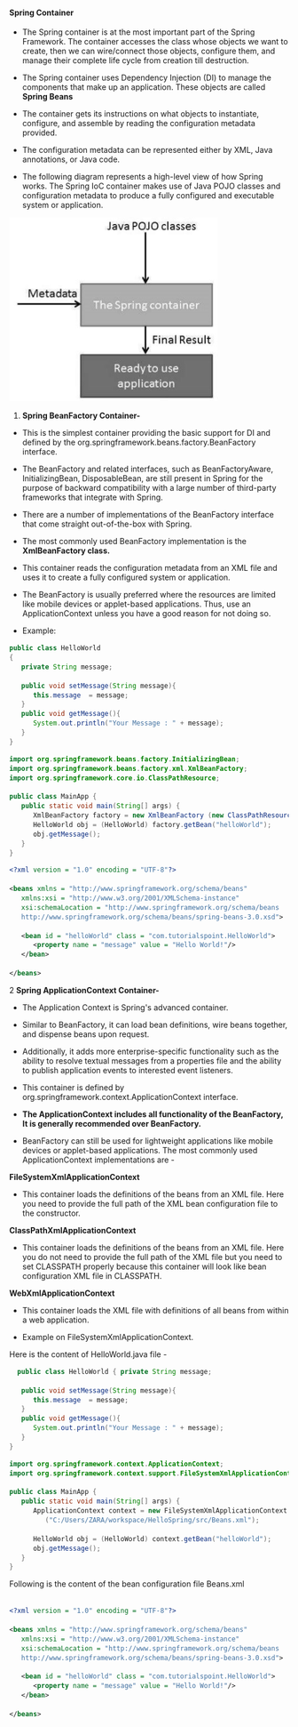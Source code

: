 
#### Spring Container

-  The Spring container is at the most important part of the Spring Framework. The container accesses the class whose objects we want to create, then
   we can wire/connect those objects, configure them, and manage their complete life cycle from creation till destruction.

-  The Spring container uses Dependency Injection (DI) to manage the components that make up an application. These objects are called **Spring
   Beans** 

-  The container gets its instructions on what objects to instantiate, configure, and assemble by reading the configuration metadata provided.

-  The configuration metadata can be represented either by XML, Java annotations, or Java code. 

-  The following diagram represents a high-level view of how Spring works. The Spring IoC container makes use of Java POJO classes and configuration
   metadata to produce a fully configured and executable system or application.

![Spring container working](../images/1.2.1_Spring_container_working.jpg)



1. **Spring BeanFactory Container-**

- This is the simplest container providing the basic support for DI and defined by the org.springframework.beans.factory.BeanFactory interface. 

- The BeanFactory and related interfaces, such as BeanFactoryAware, InitializingBean, DisposableBean, are still present in Spring for the purpose of backward compatibility with a large number of third-party frameworks that integrate with Spring. 

- There are a number of implementations of the BeanFactory interface that come straight out-of-the-box with Spring. 

- The most commonly used BeanFactory implementation is the **XmlBeanFactory class.**

- This container reads the configuration metadata from an XML file and uses it to create a fully configured system or application.

- The BeanFactory is usually preferred where the resources are limited like mobile devices or applet-based applications. Thus, use an
  ApplicationContext unless you have a good reason for not doing so.

- Example: 

```java
public class HelloWorld
{ 
   private String message;  
   
   public void setMessage(String message){ 
      this.message  = message; 
   }  
   public void getMessage(){ 
      System.out.println("Your Message : " + message); 
   } 
}
```
```java
import org.springframework.beans.factory.InitializingBean; 
import org.springframework.beans.factory.xml.XmlBeanFactory; 
import org.springframework.core.io.ClassPathResource;  

public class MainApp { 
   public static void main(String[] args) { 
      XmlBeanFactory factory = new XmlBeanFactory (new ClassPathResource("Beans.xml")); 
      HelloWorld obj = (HelloWorld) factory.getBean("helloWorld");    
      obj.getMessage();    
   }
} 
```

```xml
<?xml version = "1.0" encoding = "UTF-8"?>

<beans xmlns = "http://www.springframework.org/schema/beans"
   xmlns:xsi = "http://www.w3.org/2001/XMLSchema-instance"
   xsi:schemaLocation = "http://www.springframework.org/schema/beans
   http://www.springframework.org/schema/beans/spring-beans-3.0.xsd">

   <bean id = "helloWorld" class = "com.tutorialspoint.HelloWorld">
      <property name = "message" value = "Hello World!"/>
   </bean>

</beans>
```



2 **Spring ApplicationContext Container-**

- The Application Context is Spring's advanced container. 

- Similar to BeanFactory, it can load bean definitions, wire beans together, and dispense beans upon request. 

- Additionally, it adds more enterprise-specific functionality such as the ability to resolve textual messages from a properties file and the ability
  to publish application events to interested event listeners.

- This container is defined by org.springframework.context.ApplicationContext interface. 

- **The ApplicationContext includes all functionality of the BeanFactory, It is generally recommended over BeanFactory.**

- BeanFactory can still be used for lightweight applications like mobile devices or applet-based applications. The most commonly used
  ApplicationContext implementations are -

**FileSystemXmlApplicationContext**

- This container loads the definitions of the beans from an XML file. Here you need to provide the full path of the XML bean configuration file to the constructor.


**ClassPathXmlApplicationContext**
  
- This container loads the definitions of the beans from an XML file. Here you do not need to provide the full path of the XML file but you need to set CLASSPATH properly because this container will look like bean configuration XML file in CLASSPATH.



**WebXmlApplicationContext**  

- This container loads the XML file with definitions of all beans from within a web application.


- Example on FileSystemXmlApplicationContext. 

Here is the content of HelloWorld.java file -
  
```java
  public class HelloWorld { private String message;

   public void setMessage(String message){
      this.message  = message;
   }
   public void getMessage(){
      System.out.println("Your Message : " + message);
   }
}

```

```java
import org.springframework.context.ApplicationContext;
import org.springframework.context.support.FileSystemXmlApplicationContext;

public class MainApp {
   public static void main(String[] args) {
      ApplicationContext context = new FileSystemXmlApplicationContext
         ("C:/Users/ZARA/workspace/HelloSpring/src/Beans.xml");
      
      HelloWorld obj = (HelloWorld) context.getBean("helloWorld");
      obj.getMessage();
   }
}
```
Following is the content of the bean configuration file Beans.xml
```xml

<?xml version = "1.0" encoding = "UTF-8"?>

<beans xmlns = "http://www.springframework.org/schema/beans"
   xmlns:xsi = "http://www.w3.org/2001/XMLSchema-instance"
   xsi:schemaLocation = "http://www.springframework.org/schema/beans
   http://www.springframework.org/schema/beans/spring-beans-3.0.xsd">

   <bean id = "helloWorld" class = "com.tutorialspoint.HelloWorld">
      <property name = "message" value = "Hello World!"/>
   </bean>

</beans>
```
